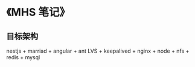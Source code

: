 # 《MHS 笔记》

## 目标架构
nestjs + marriad + angular + ant
LVS + keepalived + nginx + node + nfs + redis + mysql

## 
[《MHS 笔记》]: https://mhsnet.github.io/mhsnote/ "《MHS 笔记》"